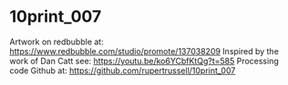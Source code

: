 # 10print_007
Artwork on redbubble at: https://www.redbubble.com/studio/promote/137038209
Inspired by the work of Dan Catt see: https://youtu.be/ko6YCbfKtQg?t=585 
Processing code Github at: https://github.com/rupertrussell/10print_007
